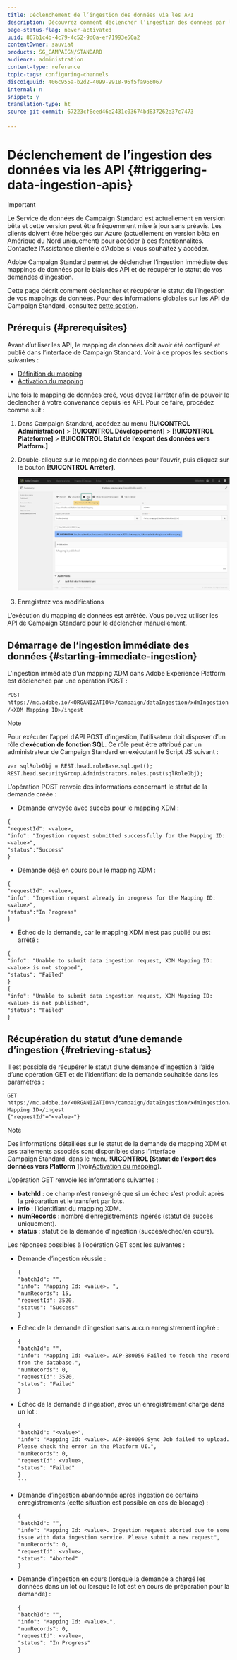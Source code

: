 ```yaml
---
title: Déclenchement de l’ingestion des données via les API
description: Découvrez comment déclencher l’ingestion des données par le biais des API.
page-status-flag: never-activated
uuid: 867b1c4b-4c79-4c52-9d0a-ef71993e50a2
contentOwner: sauviat
products: SG_CAMPAIGN/STANDARD
audience: administration
content-type: reference
topic-tags: configuring-channels
discoiquuid: 406c955a-b2d2-4099-9918-95f5fa966067
internal: n
snippet: y
translation-type: ht
source-git-commit: 67223cf8eed46e2431c03674bd837262e37c7473

---
```



# Déclenchement de l’ingestion des données via les API {#triggering-data-ingestion-apis}

>[!IMPORTANT]
>
>Le Service de données de Campaign Standard est actuellement en version bêta et cette version peut être fréquemment mise à jour sans préavis. Les clients doivent être hébergés sur Azure (actuellement en version bêta en Amérique du Nord uniquement) pour accéder à ces fonctionnalités. Contactez l’Assistance clientèle d’Adobe si vous souhaitez y accéder.

Adobe Campaign Standard permet de déclencher l’ingestion immédiate des mappings de données par le biais des API et de récupérer le statut de vos demandes d’ingestion.

Cette page décrit comment déclencher et récupérer le statut de l’ingestion de vos mappings de données. Pour des informations globales sur les API de Campaign Standard, consultez [cette section](../../api/using/about-campaign-standard-apis.md).

## Prérequis {#prerequisites}

Avant d’utiliser les API, le mapping de données doit avoir été configuré et publié dans l’interface de Campaign Standard. Voir à ce propos les sections suivantes :

* [Définition du mapping](../../administration/using/aep-mapping-definition.md)
* [Activation du mapping](../../administration/using/aep-mapping-activation.md)

Une fois le mapping de données créé, vous devez l’arrêter afin de pouvoir le déclencher à votre convenance depuis les API. Pour ce faire, procédez comme suit :

1. Dans Campaign Standard, accédez au menu **[!UICONTROL Administration]** > **[!UICONTROL Développement]** > **[!UICONTROL Plateforme]** > **[!UICONTROL Statut de l’export des données vers Platform.]**

1. Double-cliquez sur le mapping de données pour l’ouvrir, puis cliquez sur le bouton **[!UICONTROL Arrêter]**.

   ![](assets/aep_datamapping_stop.png)

1. Enregistrez vos modifications

L’exécution du mapping de données est arrêtée. Vous pouvez utiliser les API de Campaign Standard pour le déclencher manuellement.

## Démarrage de l’ingestion immédiate des données {#starting-immediate-ingestion}

L’ingestion immédiate d’un mapping XDM dans Adobe Experience Platform est déclenchée par une opération POST :

`POST https://mc.adobe.io/<ORGANIZATION>/campaign/dataIngestion/xdmIngestion/<XDM Mapping ID>/ingest`

>[!NOTE]
>
>Pour exécuter l’appel d’API POST d’ingestion, l’utilisateur doit disposer d’un rôle d’**exécution de fonction SQL**. Ce rôle peut être attribué par un administrateur de Campaign Standard en exécutant le Script JS suivant :
>
>`var sqlRoleObj = REST.head.roleBase.sql.get();
REST.head.securityGroup.Administrators.roles.post(sqlRoleObj);`

L’opération POST renvoie des informations concernant le statut de la demande créée :

* Demande envoyée avec succès pour le mapping XDM :

```
{
"requestId": <value>,
"info": "Ingestion request submitted successfully for the Mapping ID: <value>",
"status":"Success"
}
```

* Demande déjà en cours pour le mapping XDM :

```
{
"requestId": <value>,
"info": "Ingestion request already in progress for the Mapping ID: <value>",
"status":"In Progress"
}
```

* Échec de la demande, car le mapping XDM n’est pas publié ou est arrêté :

```
{
"info": "Unable to submit data ingestion request, XDM Mapping ID: <value> is not stopped",
"status": "Failed"
}
{
"info": "Unable to submit data ingestion request, XDM Mapping ID: <value> is not published",
"status": "Failed"
}
```

## Récupération du statut d’une demande d’ingestion {#retrieving-status}

Il est possible de récupérer le statut d’une demande d’ingestion à l’aide d’une opération GET et de l’identifiant de la demande souhaitée dans les paramètres :

```
GET https://mc.adobe.io/<ORGANIZATION>/campaign/dataIngestion/xdmIngestion/<XDM Mapping ID>/ingest
{"requestId"="<value>"}
```

>[!NOTE]
Des informations détaillées sur le statut de la demande de mapping XDM et ses traitements associés sont disponibles dans l’interface Campaign Standard, dans le menu **!UICONTROL [Statut de l’export des données vers Platform ]**(voir[Activation du mapping](../../administration/using/aep-mapping-activation.md)).

L’opération GET renvoie les informations suivantes :

* **batchId** : ce champ n’est renseigné que si un échec s’est produit après la préparation et le transfert par lots.
* **info** : l’identifiant du mapping XDM.
* **numRecords** : nombre d’enregistrements ingérés (statut de succès uniquement).
* **status** : statut de la demande d’ingestion (succès/échec/en cours).

Les réponses possibles à l’opération GET sont les suivantes :

* Demande d’ingestion réussie :

   ```
   {
   "batchId": "",
   "info": "Mapping Id: <value>. ",
   "numRecords": 15,
   "requestId": 3520,
   "status": "Success"
   }
   ````

* Échec de la demande d’ingestion sans aucun enregistrement ingéré :

   ```
   {
   "batchId": "",
   "info": "Mapping Id: <value>. ACP-880056 Failed to fetch the record from the database.",
   "numRecords": 0,
   "requestId": 3520,
   "status": "Failed"
   }
   ```

* Échec de la demande d’ingestion, avec un enregistrement chargé dans un lot :

   ````
   {
   "batchId": "<value>",
   "info": "Mapping Id: <value>. ACP-880096 Sync Job failed to upload. Please check the error in the Platform UI.",
   "numRecords": 0,
   "requestId": <value>,
   "status": "Failed"
   }
   ```
   
* Demande d’ingestion abandonnée après ingestion de certains enregistrements (cette situation est possible en cas de blocage) :

   ```
   {
   "batchId": "",
   "info": "Mapping Id: <value>. Ingestion request aborted due to some issue with data ingestion service. Please submit a new request",
   "numRecords": 0,
   "requestId": <value>,
   "status": "Aborted"
   }
   ```

* Demande d’ingestion en cours (lorsque la demande a chargé les données dans un lot ou lorsque le lot est en cours de préparation pour la demande) :

   ```
   {
   "batchId": "",
   "info": "Mapping Id: <value>.",
   "numRecords": 0,
   "requestId": <value>,
   "status": "In Progress"
   }
   ```
